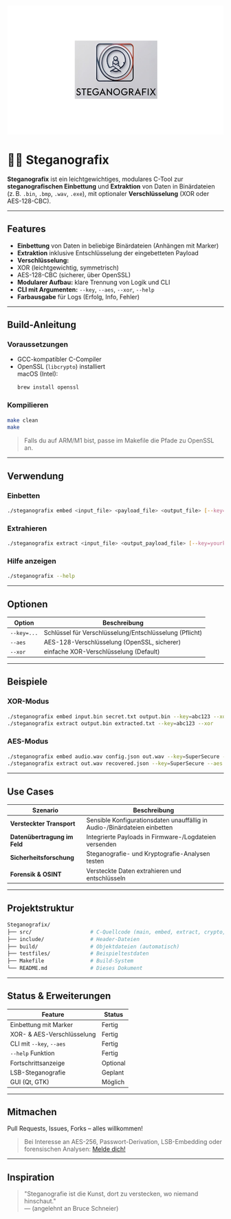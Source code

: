 <p align="center">
  <img src="docs/Steg_Logo_Marked.png" alt="Steganografix Logo Logo" height="300"/>
</p>

# 🕵️‍♂️ Steganografix

**Steganografix** ist ein leichtgewichtiges, modulares C-Tool zur **steganografischen Einbettung** und **Extraktion** von Daten in Binärdateien (z. B. `.bin`, `.bmp`, `.wav`, `.exe`), mit optionaler **Verschlüsselung** (XOR oder AES-128-CBC).

---

##  Features

-  **Einbettung** von Daten in beliebige Binärdateien (Anhängen mit Marker)
-  **Extraktion** inklusive Entschlüsselung der eingebetteten Payload
-  **Verschlüsselung:**  
  - XOR (leichtgewichtig, symmetrisch)  
  - AES-128-CBC (sicherer, über OpenSSL)
-  **Modularer Aufbau:** klare Trennung von Logik und CLI
-  **CLI mit Argumenten:** `--key`, `--aes`, `--xor`, `--help`
-  **Farbausgabe** für Logs (Erfolg, Info, Fehler)

---

##  Build-Anleitung

###  Voraussetzungen

- GCC-kompatibler C-Compiler
- OpenSSL (`libcrypto`) installiert  
  macOS (Intel):
  ```bash
  brew install openssl
  ```

###  Kompilieren

```bash
make clean
make
```

>  Falls du auf ARM/M1 bist, passe im Makefile die Pfade zu OpenSSL an.

---

##  Verwendung

###  Einbetten

```bash
./steganografix embed <input_file> <payload_file> <output_file> [--key=yourkey] [--aes|--xor]
```

###  Extrahieren

```bash
./steganografix extract <input_file> <output_payload_file> [--key=yourkey] [--aes|--xor]
```

###  Hilfe anzeigen

```bash
./steganografix --help
```

---

##  Optionen

| Option        | Beschreibung                                           |
|---------------|--------------------------------------------------------|
| `--key=...`   | Schlüssel für Verschlüsselung/Entschlüsselung (Pflicht) |
| `--aes`       | AES-128-Verschlüsselung (OpenSSL, sicherer)           |
| `--xor`       | einfache XOR-Verschlüsselung (Default)                |

---

##  Beispiele

###  XOR-Modus

```bash
./steganografix embed input.bin secret.txt output.bin --key=abc123 --xor
./steganografix extract output.bin extracted.txt --key=abc123 --xor
```

###  AES-Modus

```bash
./steganografix embed audio.wav config.json out.wav --key=SuperSecure --aes
./steganografix extract out.wav recovered.json --key=SuperSecure --aes
```

---

##  Use Cases

| Szenario                         | Beschreibung                                                             |
|----------------------------------|---------------------------------------------------------------------------|
|  **Versteckter Transport**     | Sensible Konfigurationsdaten unauffällig in Audio-/Binärdateien einbetten |
|  **Datenübertragung im Feld** | Integrierte Payloads in Firmware-/Logdateien versenden                    |
|  **Sicherheitsforschung**      | Steganografie- und Kryptografie-Analysen testen                           |
|  **Forensik & OSINT**         | Versteckte Daten extrahieren und entschlüsseln                            |

---

##  Projektstruktur

```bash
Steganografix/
├── src/                   # C-Quellcode (main, embed, extract, crypto, log)
├── include/               # Header-Dateien
├── build/                 # Objektdateien (automatisch)
├── testfiles/             # Beispieltestdaten
├── Makefile               # Build-System
└── README.md              # Dieses Dokument
```

---

##  Status & Erweiterungen

| Feature                  | Status     |
|--------------------------|------------|
| Einbettung mit Marker    |  Fertig  |
| XOR- & AES-Verschlüsselung|  Fertig  |
| CLI mit `--key`, `--aes` |  Fertig  |
| `--help` Funktion        |  Fertig  |
| Fortschrittsanzeige      |  Optional |
| LSB-Steganografie        |  Geplant  |
| GUI (Qt, GTK)            |  Möglich  |

---

##  Mitmachen

Pull Requests, Issues, Forks – alles willkommen!

> Bei Interesse an AES-256, Passwort-Derivation, LSB-Embedding oder forensischen Analysen: [Melde dich!](mailto:halil@yalman.io)

---

##  Inspiration

> "Steganografie ist die Kunst, dort zu verstecken, wo niemand hinschaut."  
> — (angelehnt an Bruce Schneier)

